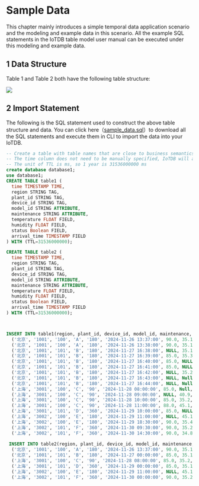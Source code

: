 <!--

    Licensed to the Apache Software Foundation (ASF) under one
    or more contributor license agreements.  See the NOTICE file
    distributed with this work for additional information
    regarding copyright ownership.  The ASF licenses this file
    to you under the Apache License, Version 2.0 (the
    "License"); you may not use this file except in compliance
    with the License.  You may obtain a copy of the License at
    
        http://www.apache.org/licenses/LICENSE-2.0
    
    Unless required by applicable law or agreed to in writing,
    software distributed under the License is distributed on an
    "AS IS" BASIS, WITHOUT WARRANTIES OR CONDITIONS OF ANY
    KIND, either express or implied.  See the License for the
    specific language governing permissions and limitations
    under the License.

-->

# Sample Data

This chapter mainly introduces a simple temporal data application scenario and the modeling and example data in this scenario. All the example SQL statements in the IoTDB table model user manual can be executed under this modeling and example data.

## 1 Data Structure


Table 1 and Table 2 both have the following table structure:

![](/img/Sample_data02.png)

## 2 Import Statement

The following is the SQL statement used to construct the above table structure and data. You can click here（[sample_data.sql](/img/sample_data.sql)）to download all the SQL statements and execute them in CLI to import the data into your IoTDB.

```SQL
-- Create a table with table names that are close to business semantics. Here, we use table1 instead
-- The time column does not need to be manually specified, IoTDB will automatically create it
-- The unit of TTL is ms, so 1 year is 31536000000 ms
create database database1;
use database1;
CREATE TABLE table1 (
  time TIMESTAMP TIME,
  region STRING TAG,
  plant_id STRING TAG,
  device_id STRING TAG,
  model_id STRING ATTRIBUTE,
  maintenance STRING ATTRIBUTE,
  temperature FLOAT FIELD,
  humidity FLOAT FIELD,
  status Boolean FIELD,
  arrival_time TIMESTAMP FIELD
) WITH (TTL=31536000000);

CREATE TABLE table2 (
  time TIMESTAMP TIME,
  region STRING TAG,
  plant_id STRING TAG,
  device_id STRING TAG,
  model_id STRING ATTRIBUTE,
  maintenance STRING ATTRIBUTE,
  temperature FLOAT FIELD,
  humidity FLOAT FIELD,
  status Boolean FIELD,
  arrival_time TIMESTAMP FIELD
) WITH (TTL=31536000000);



INSERT INTO table1(region, plant_id, device_id, model_id, maintenance, time, temperature, humidity, status, arrival_time) VALUES 
  ('北京', '1001', '100', 'A', '180', '2024-11-26 13:37:00', 90.0, 35.1, true, '2024-11-26 13:37:34'),
  ('北京', '1001', '100', 'A', '180', '2024-11-26 13:38:00', 90.0, 35.1, true, '2024-11-26 13:38:25'),
  ('北京', '1001', '101', 'B', '180', '2024-11-27 16:38:00', NULL, 35.1,  true, '2024-11-27 16:37:01'),
  ('北京', '1001', '101', 'B', '180', '2024-11-27 16:39:00', 85.0, 35.3, NULL, Null),
  ('北京', '1001', '101', 'B', '180', '2024-11-27 16:40:00', 85.0, NULL, NULL, '2024-11-27 16:37:03'),
  ('北京', '1001', '101', 'B', '180', '2024-11-27 16:41:00', 85.0, NULL, NULL, '2024-11-27 16:37:04'),
  ('北京', '1001', '101', 'B', '180', '2024-11-27 16:42:00', NULL, 35.2, false, Null),
  ('北京', '1001', '101', 'B', '180', '2024-11-27 16:43:00', NULL, Null, false, Null),
  ('北京', '1001', '101', 'B', '180', '2024-11-27 16:44:00', NULL, Null, false, '2024-11-27 16:37:08'),
  ('上海', '3001', '100', 'C', '90', '2024-11-28 08:00:00', 85.0, Null, NULL, '2024-11-28 08:00:09'),
  ('上海', '3001', '100', 'C', '90', '2024-11-28 09:00:00', NULL, 40.9, true, NULL),
  ('上海', '3001', '100', 'C', '90', '2024-11-28 10:00:00', 85.0, 35.2, NULL, '2024-11-28 10:00:11'),
  ('上海', '3001', '100', 'C', '90', '2024-11-28 11:00:00', 88.0, 45.1, true, '2024-11-28 11:00:12'),
  ('上海', '3001', '101', 'D', '360', '2024-11-29 10:00:00', 85.0, NULL, NULL, '2024-11-29 10:00:13'),
  ('上海', '3002', '100', 'E', '180', '2024-11-29 11:00:00', NULL, 45.1, true, NULL),
  ('上海', '3002', '100', 'E', '180', '2024-11-29 18:30:00', 90.0, 35.4, true, '2024-11-29 18:30:15'),
  ('上海', '3002', '101', 'F', '360', '2024-11-30 09:30:00', 90.0, 35.2, true, NULL),
  ('上海', '3002', '101', 'F', '360', '2024-11-30 14:30:00', 90.0, 34.8, true, '2024-11-30 14:30:17');
  
 INSERT INTO table2(region, plant_id, device_id, model_id, maintenance, time, temperature, humidity, status, arrival_time) VALUES 
  ('北京', '1001', '100', 'A', '180', '2024-11-26 13:37:00', 90.0, 35.1, true, '2024-11-26 13:37:34'),
  ('北京', '1001', '101', 'B', '180', '2024-11-27 00:00:00', 85.0, 35.1,  true, '2024-11-27 16:37:01'),
  ('上海', '3001', '100', 'C', '90', '2024-11-28 08:00:00', 85.0, 35.2, false, '2024-11-28 08:00:09'),
  ('上海', '3001', '101', 'D', '360', '2024-11-29 00:00:00', 85.0, 35.1, NULL, '2024-11-29 10:00:13'),
  ('上海', '3002', '100', 'E', '180', '2024-11-29 11:00:00', NULL, 45.1, true, NULL),
  ('上海', '3002', '101', 'F', '360', '2024-11-30 00:00:00', 90.0, 35.2, true, NULL);
```